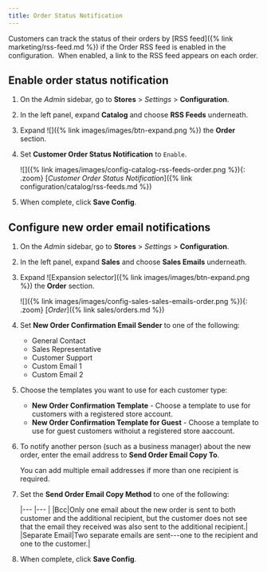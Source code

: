```yaml
---
title: Order Status Notification
---
```


Customers can track the status of their orders by [RSS feed]({% link marketing/rss-feed.md %}) if the Order RSS feed is enabled in the configuration.  When enabled, a link to the RSS feed appears on each order.

## Enable order status notification

1. On the _Admin_ sidebar, go to **Stores** > _Settings_ > **Configuration**.

1. In the left panel, expand **Catalog** and choose **RSS Feeds** underneath.

1. Expand ![]({% link images/images/btn-expand.png %}) the **Order** section.

1. Set **Customer Order Status Notification** to `Enable`.

   ![]({% link images/images/config-catalog-rss-feeds-order.png %}){: .zoom}
   [_Customer Order Status Notification_]({% link configuration/catalog/rss-feeds.md %})

1. When complete, click **Save Config**.

## Configure new order email notifications

1. On the _Admin_ sidebar, go to **Stores** > _Settings_ > **Configuration**.

1. In the left panel, expand **Sales** and choose **Sales Emails** underneath.

1. Expand ![Expansion selector]({% link images/images/btn-expand.png %}) the **Order** section.

   ![]({% link images/images/config-sales-sales-emails-order.png %}){: .zoom}
   [_Order_]({% link sales/orders.md %})

1. Set **New Order Confirmation Email Sender** to one of the following:

    - General Contact
    - Sales Representative
    - Customer Support
    - Custom Email 1
    - Custom Email 2

1. Choose the templates you want to use for each customer type:

    - **New Order Confirmation Template** - Choose a template to use for customers with a registered store account.
    - **New Order Confirmation Template for Guest** - Choose a template to use for guest customers withoiut a registered store aaccount.

1. To notify another person (such as a business manager) about the new order, enter the email address to **Send Order Email Copy To**.

   You can add multiple email addresses if more than one recipient is required.

1. Set the **Send Order Email Copy Method** to one of the following:

    |--- |--- |
    |Bcc|Only one email about the new order is sent to both customer and the additional recipient, but the customer does not see that the email they received was also sent to the additional recipient.|
    |Separate Email|Two separate emails are sent---one to the recipient and one to the customer.|

1. When complete, click **Save Config**.
